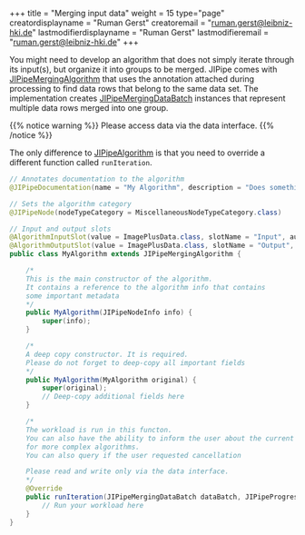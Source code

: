 +++
title = "Merging input data"
weight = 15
type="page"
creatordisplayname = "Ruman Gerst"
creatoremail = "ruman.gerst@leibniz-hki.de"
lastmodifierdisplayname = "Ruman Gerst"
lastmodifieremail = "ruman.gerst@leibniz-hki.de"
+++

You might need to develop an algorithm that does not simply iterate through its input(s),
but organize it into groups to be merged.
JIPipe comes with [JIPipeMergingAlgorithm](/apidocs/org/hkijena/jipipe/api/nodes/JIPipeMergingAlgorithm.html) that uses the annotation attached during processing to find data rows that belong to the same data set. The implementation creates [JIPipeMergingDataBatch](/apidocs/org/hkijena/jipipe/api/nodes/JIPipeMergingDataBatch.html) instances that represent multiple data rows merged into one group.

{{% notice warning %}}
Please access data via the data interface.
{{% /notice %}}

The only difference to [JIPipeAlgorithm](/apidocs/org/hkijena/jipipe/api/nodes/JIPipeAlgorithm.html) is that you need to override a different function called `runIteration`.

```java
// Annotates documentation to the algorithm
@JIPipeDocumentation(name = "My Algorithm", description = "Does something")

// Sets the algorithm category
@JIPipeNode(nodeTypeCategory = MiscellaneousNodeTypeCategory.class)

// Input and output slots
@AlgorithmInputSlot(value = ImagePlusData.class, slotName = "Input", autoCreate = true)
@AlgorithmOutputSlot(value = ImagePlusData.class, slotName = "Output", autoCreate = true)
public class MyAlgorithm extends JIPipeMergingAlgorithm {

    /*
    This is the main constructor of the algorithm.
    It contains a reference to the algorithm info that contains
    some important metadata
    */
    public MyAlgorithm(JIPipeNodeInfo info) {
        super(info);
    }

    /*
    A deep copy constructor. It is required.
    Please do not forget to deep-copy all important fields
    */
    public MyAlgorithm(MyAlgorithm original) {
        super(original);
        // Deep-copy additional fields here
    }

    /*
    The workload is run in this functon.
    You can also have the ability to inform the user about the current algorithm status
    for more complex algorithms.
    You can also query if the user requested cancellation

    Please read and write only via the data interface.
    */
    @Override
    public runIteration(JIPipeMergingDataBatch dataBatch, JIPipeProgressInfo progress) {
        // Run your workload here
    }
}
```
